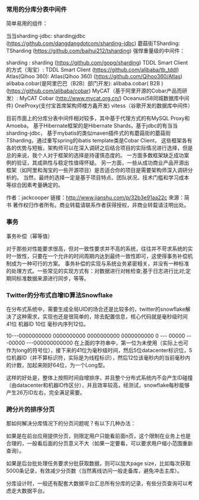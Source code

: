 ### 常用的分库分表中间件

简单易用的组件：

当当sharding-jdbc: sharding­jdbc (https://github.com/dangdangdotcom/sharding-jdbc) 
蘑菇街TSharding: TSharding (https://github.com/baihui212/tsharding)
强悍重量级的中间件：

sharding : sharding (https://github.com/go­pg/sharding)
TDDL Smart Client的方式（淘宝）: TDDL Smart Client (https://github.com/alibaba/tb_tddl) 
Atlas(Qihoo 360): Atlas(Qihoo 360) (https://github.com/Qihoo360/Atlas)
alibaba.cobar(是阿里巴巴（B2B）部门开发): alibaba.cobar( B2B ) (https://github.com/alibaba/cobar)
MyCAT（基于阿里开源的Cobar产品而研发）:  MyCAT Cobar (http://www.mycat.org.cn/)
Oceanus(58同城数据库中间件)
OneProxy(支付宝首席架构师楼方鑫开发)
vitess（谷歌开发的数据库中间件）

目前市面上的分库分表中间件相对较多，其中基于代理方式的有MySQL Proxy和Amoeba，
基于Hibernate框架的是Hibernate Shards，基于jdbc的有当当sharding-jdbc，
基于mybatis的类似maven插件式的有蘑菇街的蘑菇街TSharding，通过重写spring的ibatis template类是Cobar Client，
这些框架各有各的优势与短板，架构师可以在深入调研之后结合项目的实际情况进行选择，但是总的来说，我个人对于框架的选择是持谨慎态度的。
一方面多数框架缺乏成功案例的验证，其成熟性与稳定性值得怀疑。
另一方面，一些从成功商业产品开源出框架（如阿里和淘宝的一些开源项目）是否适合你的项目是需要架构师深入调研分析的。
当然，最终的选择一定是基于项目特点、团队状况、技术门槛和学习成本等综合因素考量确定的。

作者：jackcooper
链接：http://www.jianshu.com/p/32b3e91aa22c
來源：简书
著作权归作者所有。商业转载请联系作者获得授权，非商业转载请注明出处。


### 事务
事务补偿（幂等值）

对于那些对性能要求很高，但对一致性要求并不高的系统，往往并不苛求系统的实时一致性，只要在一个允许的时间周期内达到最终一致性即可，这使得事务补偿机制成为一种可行的方案。
事务补偿的实现与系统业务紧密相关，并没有一种标准的处理方式。一些常见的实现方式有：对数据进行对帐检查;基于日志进行比对;定期同标准数据来源进行同步，等等。


### Twitter的分布式自增ID算法Snowflake

在分布式系统中，需要生成全局UID的场合还是比较多的，twitter的snowflake解决了这种需求，实现也还是很简单的，除去配置信息，核心代码就是毫秒级时间41位 机器ID 10位 毫秒内序列12位。

10---0000000000 0000000000 0000000000 0000000000 0 --- 00000 ---00000 ---000000000000
在上面的字符串中，第一位为未使用（实际上也可作为long的符号位），接下来的41位为毫秒级时间，然后5位datacenter标识位，5位机器ID（并不算标识符，实际是为线程标识），然后12位该毫秒内的当前毫秒内的计数，加起来刚好64位，为一个Long型。

这样的好处是，整体上按照时间自增排序，并且整个分布式系统内不会产生ID碰撞（由datacenter和机器ID作区分），并且效率较高，经测试，snowflake每秒能够产生26万ID左右，完全满足需要。

### 跨分片的排序分页
那如何解决分库情况下的分页问题呢？有以下几种办法：

如果是在前台应用提供分页，则限定用户只能看前面n页，这个限制在业务上也是合理的，一般看后面的分页意义不大（如果一定要看，可以要求用户缩小范围重新查询）。

如果是后台批处理任务要求分批获取数据，则可以加大page size，比如每次获取5000条记录，有效减少分页数（当然离线访问一般走备库，避免冲击主库）。

分库设计时，一般还有配套大数据平台汇总所有分库的记录，有些分页查询可以考虑走大数据平台。
